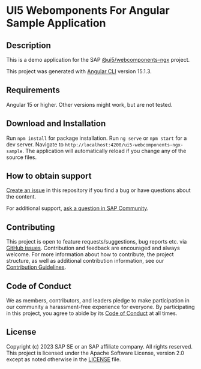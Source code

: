 # UI5 Webomponents For Angular Sample Application

<!--- Register repository https://api.reuse.software/register, then add REUSE badge:
[![REUSE status](https://api.reuse.software/badge/github.com/SAP-samples/REPO-NAME)](https://api.reuse.software/info/github.com/SAP-samples/REPO-NAME)
-->

## Description
This is a demo application for the SAP [@ui5/webcomponents-ngx](https://github.com/SAP/ui5-webcomponents-ngx) project.

This project was generated with [Angular CLI](https://github.com/angular/angular-cli) version 15.1.3.

## Requirements
Angular 15 or higher. Other versions might work, but are not tested.

## Download and Installation
Run `npm install` for package installation.
Run `ng serve` or `npm start` for a dev server. 
Navigate to `http://localhost:4200/ui5-webcomponents-ngx-sample`. The application will automatically reload if you change any of the source files.

## How to obtain support
[Create an issue](https://github.com/SAP-samples/<repository-name>/issues) in this repository if you find a bug or have questions about the content.
 
For additional support, [ask a question in SAP Community](https://answers.sap.com/questions/ask.html).

## Contributing
This project is open to feature requests/suggestions, bug reports etc.
via [GitHub issues](https://github.com/SAP-samples/ui5-webcomponents-ngx-sample/issues). Contribution and feedback are encouraged and
always welcome. For more information about how to contribute, the project structure, as well as additional contribution
information, see our [Contribution Guidelines](https://github.com/SAP-samples/ui5-webcomponents-ngx-sample/blob/main/CONTRIBUTING.md).

## Code of Conduct
We as members, contributors, and leaders pledge to make participation in our community a harassment-free experience for everyone. By participating in this project, you agree to abide by its [Code of Conduct](CODE_OF_CONDUCT.md) at all times.

## License
Copyright (c) 2023 SAP SE or an SAP affiliate company. All rights reserved. This project is licensed under the Apache Software License, version 2.0 except as noted otherwise in the [LICENSE](LICENSE) file.
